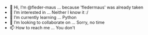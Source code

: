 - 👋 Hi, I’m @fleder-maus ... because 'fledermaus' was already taken
- 👀 I’m interested in ... Neither I know it :/
- 🌱 I’m currently learning ... Python
- 💞️ I’m looking to collaborate on ... Sorry, no time
- 📫 How to reach me ... You don't

<!---
fleder-maus/fleder-maus is a ✨ special ✨ repository because its `README.md` (this file) appears on your GitHub profile.
You can click the Preview link to take a look at your changes.
--->

